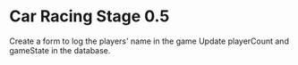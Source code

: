 # Car Racing Stage 0.5
Create a form to log the players' name in the game
Update playerCount and gameState in the database.

